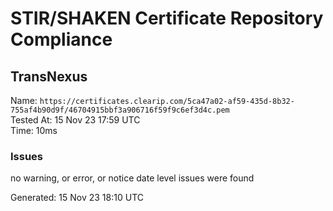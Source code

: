 # STIR/SHAKEN Certificate Repository Compliance

## TransNexus

Name: `https://certificates.clearip.com/5ca47a02-af59-435d-8b32-755af4b90d9f/46704915bbf3a906716f59f9c6ef3d4c.pem`\
Tested At: 15 Nov 23 17:59 UTC\
Time: 10ms

### Issues

no warning, or error, or notice date level issues were found

Generated: 15 Nov 23 18:10 UTC